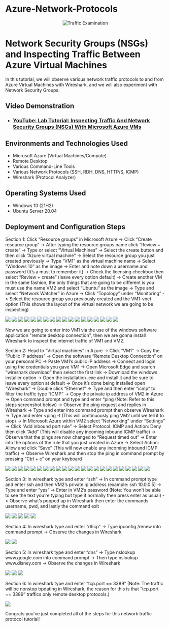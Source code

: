 # Azure-Network-Protocols
<p align="center">
<img src="https://i.imgur.com/Ua7udoS.png" alt="Traffic Examination"/>
</p>

<h1>Network Security Groups (NSGs) and Inspecting Traffic Between Azure Virtual Machines</h1>
In this tutorial, we will observe various network traffic protocols to and from Azure Virtual Machines with Wireshark, and we will also experiment with Network Security Groups. <br />

<h2>Video Demonstration</h2>

- ### [YouTube: Lab Tutorial: Inspecting Traffic And Network Security Groups (NSGs) With Microsoft Azure VMs](https://youtu.be/xpSPjCKVdW8)

<h2>Environments and Technologies Used</h2>

- Microsoft Azure (Virtual Machines/Compute)
- Remote Desktop
- Various Command-Line Tools
- Various Network Protocols (SSH, RDH, DNS, HTTP/S, ICMP)
- Wireshark (Protocol Analyzer)

<h2>Operating Systems Used </h2>

- Windows 10 (21H2)
- Ubuntu Server 20.04

<h2>Deployment and Configuration Steps</h2>

<p>Section 1: Click “Resource groups” in Microsoft Azure -> Click “Create resource group” -> After typing the resource groups name click “Review + create” -> Type or select “Virtual Machines” -> Select the create button and then click “Azure virtual machine” -> Select the resource group you just created previously -> Type “VM1” as the virtual machine name -> Select “Windows 10” as the image -> Enter and note down a username and password (It’s a must to remember it) -> Check the licensing checkbox then select “Review + create” (leave every option default) -> Create another VM in the same fashion, the only things that are going to be different is you must use the name VM2 and select “Ubuntu” as the image  -> Type and select “Network Watcher” in Azure -> Click “Topology” under “Monitoring” -> Select the resource group you previously created and the VM1-vnet option (This shows the layout of the virtual network we are going to be inspecting)</p>
<img src="https://i.gyazo.com/a23d69f7a387af8a49415d0d045e52ee.png">
<img src="https://i.gyazo.com/9d90d8f07497cd25bcc57b9c008e38e0.png">
<img src="https://i.gyazo.com/c8531d3d56e574c09d7327b300c2f918.png">
<img src="https://i.gyazo.com/790599f70a7cf08a963383ec66d488f0.png">
<img src="https://i.gyazo.com/a3ca2866453fd1bf678ed0d4e274f93b.png">
<img src="https://i.gyazo.com/97e4b14f38116fe573bfd57a607425c5.png">
<img src="https://i.gyazo.com/36cc111132c14573eb0cdf4e7c73c930.png">
<img src="https://i.gyazo.com/09f4ee42ebb0aedb731bb8143dd744a4.png">
<img src="https://i.gyazo.com/4ca52fc69563efe897ded83f52837391.png">
<img src="https://i.gyazo.com/17d16485e7416cdb84628afbffe7bacf.png">
<img src="https://i.gyazo.com/2aab57df50b46f8ca04c9071a2db584f.png">
<img src="https://i.gyazo.com/260bcd1c9f157b1afeeb5c312d10a206.png">
<img src="https://i.gyazo.com/12d30aacbf1c43922bf1e012dcdb908a.png">
<img src="https://i.gyazo.com/8790ebfc63b47b1dd5c55dff17ef4166.png">
<img src="https://i.gyazo.com/bb2edcbba4a5c2adaecccd6d05622b46.png">
<img src="https://i.gyazo.com/e47caa07d9edd89ab81d698bb1354a57.png">
<img src="https://i.gyazo.com/fa67460f0941c9f494709f789e0f541d.png">
<img src="https://i.gyazo.com/c500a7c4a79a18f9c2611527ffde4d50.png">
<p>Now we are going to enter into VM1 via the use of the windows software application "remote desktop connection", then we are gonna install Wireshark to inspect the internet traffic of VM1 and VM2.

Section 2: Head to “Virtual machines” in Azure -> Click “VM1” -> Copy the “Public IP address” -> Open the software “Remote Desktop Connection” on your personal PC -> Paste VM1’s public IP address -> Connect and login using the credentials you gave VM1 -> Open Microsoft Edge and search “wireshark download” then select the first link -> Download the windows installer option -> Open the installation .exe and install it and be sure to leave every option at default -> Once it’s done being installed open “Wireshark” -> Double click “Ethernet” -> Type and then enter “icmp” to filter the traffic type “ICMP” -> Copy the private ip address of VM2 in Azure -> Open command prompt and type and enter “ping <VM2 private ip address> (Note: Refer to this steps screenshot below) -> Observe the ping request and replies in Wireshark -> Type and enter <ping www.google.com> into command prompt then observe Wireshark -> Type and enter <ping -t <VM2 private ip address> (This will continuously ping VM2 until we tell it to stop) -> In Microsoft Azure within VM2 select “Networking” under “Settings” -> Click “Add inbound port rule” -> Select Protocol: ICMP and Action: Deny then click “Add” (This will disable any incoming inbound ICMP traffic) -> Observe that the pings are now changed to “Request timed out” -> Enter into the options of the rule that you just created in Azure -> Select Action: Allow and click “Save” (This will now enable any incoming inbound ICMP traffic) -> Observe Wireshark and then stop the ping in command prompt by pressing “Ctrl + c” on your keyboard
</p>
<img src="https://i.gyazo.com/07d7813764d989411a12ddef9f4c0930.png">
<img src="https://i.gyazo.com/cce9d430a6f1575ab1f753baa038f146.png">
<img src="https://i.gyazo.com/cf1d377fb9fc14698005f1c12e562b52.png">
<img src="https://i.gyazo.com/398b6cd9a981a58b3c1de0135ac6f01a.png">
<img src="https://i.gyazo.com/0ec3cbca56e461850c6711296fa99027.png">
<img src="https://i.gyazo.com/1cbef3b8d56b3f1b9374f66340786021.png">
<img src="https://i.gyazo.com/ecd1497d1eb775a3f487c4d95918304e.png">
<img src="https://i.gyazo.com/0e33a70b7077e9497de6680ebbb4b76a.png">
<img src="https://i.gyazo.com/78a6ab7afa9ff6213dbc800f13c10b23.png">
<img src="https://i.gyazo.com/c16ae51f6615cd5e7b2cac70e20addb7.png">
<img src="https://i.gyazo.com/6f621e6338bc1fbec833df0f5e590f5c.png">
<img src="https://i.gyazo.com/a4097f547c87c3204d01f595c3630c34.png">
<img src="https://i.gyazo.com/6248f284f0fe490a2baf4b833ffea4f0.png">
<img src="https://i.gyazo.com/4190e12a2ab51a6c18bd63820678a610.png">
<img src="https://i.gyazo.com/cce76a103a9f2a77474ea8200b0276b1.png">
<img src="https://i.gyazo.com/ae998354f600cbb1b8117aa428081796.png">
<img src="https://i.gyazo.com/d37131248fd1d6b2aa8252be7344d759.png">
<img src="https://i.gyazo.com/d8f4dd44d1ffbb0f45ddd75e9a42c245.png">
<img src="https://i.gyazo.com/0d62009bbaf512b4c701a34b9b498855.png">
<img src="https://i.gyazo.com/ebac074628b9b76a5d1b5ed332f5c61a.png">
<img src="https://i.gyazo.com/9125118653bdc91f52c3302b967d4f93.png">
<img src="https://i.gyazo.com/852f334ba783d73bf4dc43cd06df565e.png">
<img src="https://i.gyazo.com/f9cedc7fc40ff4d114cf559ed753dfdc.png">
<p>Section 3: In wireshark type and enter “ssh” -> In command prompt type and enter ssh and then VM2’s private ip address (example: ssh 10.0.0.5) -> Type and enter “yes” -> Enter in VM2’s password (Note: You won’t be able to see the text you’re typing but type it normally then press enter as usual) -> Observe what’s popped up in Wireshark then enter the commands username, pwd, and lastly the command exit</p>
<img src="https://i.gyazo.com/f5c573528ef737485a7de5bd28ad87c6.png">
<img src="https://i.gyazo.com/09cfede832acc205b4c95bd59a9d0420.png">
<img src="https://i.gyazo.com/f11ebad8280d57df71954ef39999d338.png">
<img src="https://i.gyazo.com/6e652ded68acc71e453a69926d0fa284.png">
<img src="https://i.gyazo.com/c833ccc66c5e374f88e3e8f76bc496b2.png">
<p>Section 4: In wireshark type and enter “dhcp” -> Type ipconfig /renew into command prompt -> Observe the changes in Wireshark</p>
<img src="https://i.gyazo.com/284c7fe6a0ff49fa04316386c434c1ee.png">
<img src="https://i.gyazo.com/603ceabfab73726124788941f9bbff17.png">
<p>Section 5: In wireshark type and enter “dns” -> Type nslookup www.google.com into command prompt -> Then type nslookup www.disney.com -> Observe the changes in Wireshark</p>
<img src="https://i.gyazo.com/ed8cc3002335d6a0f49a77ee4f81c9e5.png">
<img src="https://i.gyazo.com/709a9ad5b3eceab70bb8c6a3904ca82d.png">
<img src="https://i.gyazo.com/48cd847e068069fa5e588a08ee4567a5.png">
<p>Section 6: In wireshark type and enter “tcp.port == 3389” (Note: The traffic will be nonstop bpdating in Wireshark, the reason for this is that “tcp.port == 3389” traffics only remote desktop protocols.)</p>
<img src="https://i.gyazo.com/7cf25e30ca43cd83d47a43e69e6a0635.png">
<p>Congrats you’ve just completed all of the steps for this network traffic protocol tutorial!</p>
